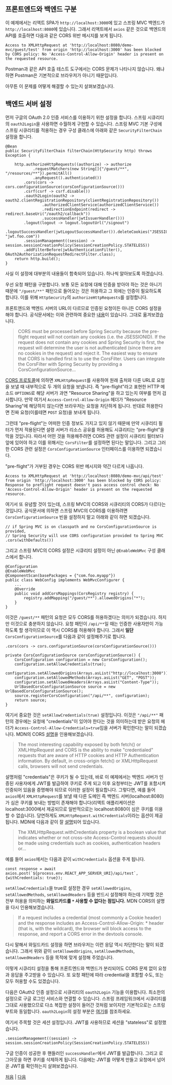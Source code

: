 ## 프론트엔드와 백엔드 구분
이 예제에서는 리액트 SPA가 `http://localhost:3000`에 있고 스프링 MVC 백엔드가 `http://localhost:8080`에 있습니다. 그래서 리액트에서 `axios` 같은 것으로 백엔드의 API를 호출하면 다음과 같은 CORS 위반 메시지를 보게 됩니다.

```
Access to XMLHttpRequest at 'http://localhost:8080/demo-mvc/guest/test' from origin 'http://localhost:3000' has been blocked by CORS policy: No 'Access-Control-Allow-Origin' header is present on the requested resource.
```
Postman과 같은 API 호출 테스트 도구에서는 CORS 문제가 나타나지 않습니다. 왜냐하면 Postman은 기본적으로 브라우저가 아니기 때문입니다.

아무튼 이 문제를 어떻게 해결할 수 있는지 살펴보겠습니다.

## 백엔드 서버 설정
먼저 구글의 OAuth 2.0 인증 서비스를 이용하기 위한 설정을 합니다. 스프링 시큐리티의 `oauth2Login`을 사용하면 수월하게 구현할 수 있습니다. 스프링 MVC 기본 구성에 스프링 시큐리티를 적용하는 경우 구성 클래스에 아래와 같은 `SecurityFilterChain` 설정을 합니다.

```
@Bean
public SecurityFilterChain filterChain(HttpSecurity http) throws Exception {
		
	http.authorizeHttpRequests((authorize) -> authorize
			.requestMatchers(new String[]{"/guest/**", "/resources/**"}).permitAll()
			.anyRequest().authenticated())
		.cors(cors -> cors.configurationSource(corsConfigurationSource()))
		.csrf(csrf -> csrf.disable())
		.oauth2Login(oauth2 -> oauth2.clientRegistrationRepository(clientRegistrationRepository())
		    	.authorizedClientService(authorizedClientService())
		    	.redirectionEndpoint(redirect -> redirect.baseUri("/oauth2/callback"))		    	
		    	.successHandler(jwtIssuerHandler()))
		.logout(logout -> logout.logoutUrl("/signout")
                .logoutSuccessHandler(jwtLogoutSuccessHandler()).deleteCookies("JSESSIONID", "jwt.foo.com"))
		.sessionManagement((session) -> session.sessionCreationPolicy(SessionCreationPolicy.STATELESS))
		.addFilterBefore(jwtAuthenticationFilter(), OAuth2AuthorizationRequestRedirectFilter.class);
	return http.build();
}
```
사실 이 설정에 대부분의 내용들이 함축되어 있습니다. 하나씩 알아보도록 하겠습니다.  

우선 요청 패턴을 구분합니다. 보통 모든 요청에 대해 인증을 받아야 하는 것은 아니기 때문에 `"/guest/**"` 패턴으로 들어오는 것은 허용하고 그 외에는 인증이 필요하도록 합니다. 이를 위해 `HttpSecurity`의 `authorizeHttpRequests`를 설정합니다.  

프론트엔드와 백엔드 서버의 URL이 다르므로 인증된 요청이든 아니든 CORS 설정을 해야 합니다. 공식문서에는 이와 관련하여 중요한 [내용](https://docs.spring.io/spring-security/reference/5.8/servlet/integrations/cors.html)이 있습니다. 그대로 옮겨보겠습니다. 

>CORS must be processed before Spring Security because the pre-flight request will not contain any cookies (i.e. the JSESSIONID). If the request does not contain any cookies and Spring Security is first, the request will determine the user is not authenticated (since there are no cookies in the request) and reject it. The easiest way to ensure that CORS is handled first is to use the CorsFilter. Users can integrate the CorsFilter with Spring Security by providing a CorsConfigurationSource...

[CORS 프로토콜](https://developer.mozilla.org/en-US/docs/Web/HTTP/CORS)에 의하면 `XMLHttpRequest`를 사용하여 원래 출처와 다른 URL로 요청을 보낼 때 내부적으로 두 개의 요청을 보냅니다. 즉 "pre-flight"라고 표현한 HTTP 메소드 `OPTIONS`로 해당 서버가 과연 "Resource Sharing"을 하고 있는지 여부를 먼저 검사합니다. 만약 여기서 `Access-Control-Allow-Origin` 헤더가 "Resource Sharing"에 해당하지 않는다면 브라우저는 요청을 차단하게 됩니다. 반대로 허용한다면 진짜 요청(이를테면 `POST` 요청)을 보내게 됩니다. 

그런데 "pre-flight"는 어떠한 인증 정보도 가지고 있지 않기 때문에 만약 시큐리티 필터가 먼저 적용된다면 설령 서버가 리소스 공유를 허용해도 시큐리티는 "pre-flight"을 막을 것입니다. 따라서 어떤 것을 허용해주려면 CORS 관련 설정이 시큐리티 필터보다 앞에 있어야 하고 이를 위해서는 `CorsFilter`를 설정하면 된다는 말입니다. 그리고 그러한 CORS 관련 설정은 `CorsConfigurationSource` 인터페이스를 이용하면 되겠습니다.  

"pre-flight"가 거부된 경우는 CORS 위반 메시지와 약간 다르게 나옵니다.

```
Access to XMLHttpRequest at 'http://localhost:8080/demo-mvc/api/test' from origin 'http://localhost:3000' has been blocked by CORS policy: Response to preflight request doesn't pass access control check: No 'Access-Control-Allow-Origin' header is present on the requested resource.
```

여기서 또 유념할 것이 있는데, 스프링 MVC의 CORS와 시큐리티의 CORS가 다르다는 것입니다. 공식문서에 의하면 스프링 MVC의 CORS를 이용하려면 `CorsConfigurationSource` 빈을 설정하지 말고 아래와 같이 하면 되겠습니다.

```
// if Spring MVC is on classpath and no CorsConfigurationSource is provided,
// Spring Security will use CORS configuration provided to Spring MVC
.cors(withDefaults())
```
그리고 스프링 MVC의 CORS 설정은 시큐리티 설정이 아닌 `@EnableWebMvc` 구성 클래스에서 합니다.

```
@Configuration
@EnableWebMvc
@ComponentScan(basePackages = {"com.foo.myapp"})
public class WebConfig implements WebMvcConfigurer {
	...
	@Override
	public void addCorsMappings(CorsRegistry registry) {
		registry.addMapping("/guest/**").allowedOrigins("*");
	}
}
```
이것은 `/guest/**` 패턴의 요청은 모두 CORS를 허용하겠다는 의미가 되겠습니다. 하지만 이것으로 충분하지 않습니다. 요청 패턴이 `/api/**`일 때는 인증한 사용자만이 가능하도록 할 생각이므로 이 역시 CORS를 허용해야 합니다. 그래서 <b>일단</b> `CorsConfigurationSource`를 다음과 같이 설정해주기로 합니다. 

```
.cors(cors -> cors.configurationSource(corsConfigurationSource()))

private CorsConfigurationSource corsConfigurationSource() {
	CorsConfiguration configuration = new CorsConfiguration();
	configuration.setAllowCredentials(true);
	configuration.setAllowedOrigins(Arrays.asList("http://localhost:3000"));
	configuration.setAllowedMethods(Arrays.asList("GET", "POST"));
	configuration.setAllowedHeaders(Arrays.asList("Content-Type"));
	UrlBasedCorsConfigurationSource source = new UrlBasedCorsConfigurationSource();
	source.registerCorsConfiguration("/api/**", configuration);
	return source;
}
```
여기서 중요한 것은 `setAllowCredentials(true)` 설정입니다. 이것은 `"/api/**"` 패턴의 경우에는 요청에 "credentials"이 있어야 한다는 것을 의미하는데 받은 요청의 헤더가 `Access-Control-Allow-Credentials=true`임을 서버가 확인한다는 말이 되겠습니다. MDN의 CORS [설명](https://developer.mozilla.org/en-US/docs/Web/HTTP/CORS#requests_with_credentials)을 인용해보겠습니다. 

>The most interesting capability exposed by both fetch() or XMLHttpRequest and CORS is the ability to make "credentialed" requests that are aware of HTTP cookies and HTTP Authentication information. By default, in cross-origin fetch() or XMLHttpRequest calls, browsers will not send credentials.

설명처럼 "credentials"은 쿠키가 될 수 있는데, 바로 이 예제에서는 백엔드 서버가 인증된 사용자에게 JWT를 발급하여 쿠키로 주게 되고 이후 요청부터는 JWT를 포함시켜 인증되어 있음을 증명해야 되므로 이러한 설정이 필요합니다. 그렇다면, 예를 들어 `axios`에서 `XMLHttpRequest`를 보낼 때 다른 도메인 즉 백엔드 서버(localhost:8080)가 심은 쿠키를 보내는 방법이 존재해야 합니다(리액트 애플리케이션은 localhost:3000에서 제공되므로 일반적으로는 localhost:8080이 심은 쿠키를 이용할 수 없습니다). 당연하게도 `XMLHttpRequest.withCredentials`이라는 옵션이 제공됩니다. MDN에 다음과 같이 잘 [설명](https://developer.mozilla.org/en-US/docs/Web/API/XMLHttpRequest/withCredentials)되어 있습니다. 

>The XMLHttpRequest.withCredentials property is a boolean value that indicates whether or not cross-site Access-Control requests should be made using credentials such as cookies, authentication headers or...

예를 들어 `axios`에서는 다음과 같이 `withCredentials` 옵션을 주게 됩니다.

```
const response = await axios.post(`${process.env.REACT_APP_SERVER_URI}/api/test`, {withCredentials: true});
```

`setAllowCredentials`을 true로 설정한 경우 `setAllowedOrigins`, `setAllowedMethods`, `setAllowedHeaders` 등을 반드시 설정해야 하는데 기억할 것은 전부 허용을 의미하는 <b>와일드카드를 `*` 사용할 수 없다는 점입니다.</b> MDN CORS의 설명을 다시 인용해보겠습니다.

>If a request includes a credential (most commonly a Cookie header) and the response includes an Access-Control-Allow-Origin: * header (that is, with the wildcard), the browser will block access to the response, and report a CORS error in the devtools console.

다시 말해서 와일드카드 설정을 하면 브라우저는 이런 응답 역시 차단한다는 말이 되겠습니다. 그래서 위와 같이 `setAllowedOrigins`, `setAllowedMethods`, `setAllowedHeaders` 등을 목적에 맞게 설정해 주었습니다. 

이렇게 시큐리티 설정을 통해 프론트엔드와 백엔드가 분리되어도 CORS 문제 없이 요청과 응답을 주고받을 수 있습니다. 또 요청 패턴에 따라 credential을 포함할 수도, 또는 모두 허용할 수도 있겠습니다.

다음은 OAuth2 인증 설정으로 시큐리티의 `oauth2Login` 기능을 이용합니다. 최소한의 설정으로 구글 로그인 서비스와 연결할 수 있습니다. 스프링 프레임워크에서 시큐리티를 그대로 사용했으므로 다소 복잡한 설정이 들어간 것처럼 보이지만 기본적으로는 스프링 부트와 동일합니다. `oauth2Login`의 설정 부분은 [여기](https://github.com/boyd-dev/demo-security/blob/main/docs/05/README.md)를 참조하세요.

여기서 주목할 것은 세션 설정입니다. JWT를 사용하므로 세션을 "stateless"로 설정했습니다.  

```
.sessionManagement((session) -> session.sessionCreationPolicy(SessionCreationPolicy.STATELESS))
```
구글 인증이 성공한 후 핸들러인 `successHandler`에서 JWT를 발급합니다. 그리고 로그아웃을 하면 쿠키를 삭제하게 됩니다. 다음에는 JWT를 어떻게 만들고 요청에서 넘어온 JWT를 확인하는지 살펴보겠습니다.


[처음](../README.md) | [다음](../02/README.md)